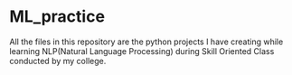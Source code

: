 # ML_practice
All the files in this repository are the python projects I have creating while learning NLP(Natural Language Processing) during Skill Oriented Class conducted by my college.
